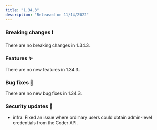 ```yaml
---
title: "1.34.3"
description: "Released on 11/14/2022"
---
```


### Breaking changes ❗

There are no breaking changes in 1.34.3.

### Features ✨

There are no new features in 1.34.3.

### Bug fixes 🐛

There are no new bug fixes in 1.34.3.

### Security updates 🔐

- infra: Fixed an issue where ordinary users could obtain admin-level
  credentials from the Coder API.

